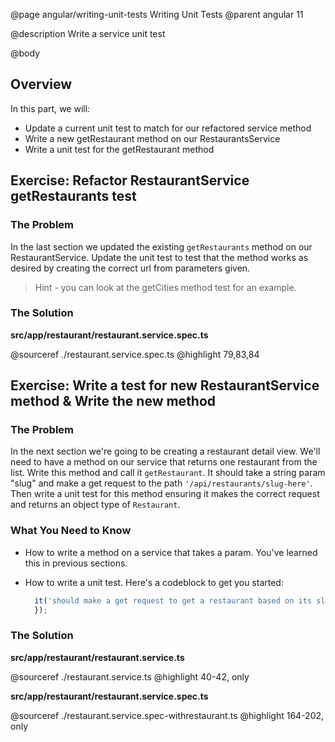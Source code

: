 @page angular/writing-unit-tests Writing Unit Tests
@parent angular 11

@description Write a service unit test

@body

## Overview

In this part, we will:

- Update a current unit test to match for our refactored service method
- Write a new getRestaurant method on our RestaurantsService
- Write a unit test for the getRestaurant method

## Exercise: Refactor RestaurantService getRestaurants test

### The Problem

In the last section we updated the existing `getRestaurants` method on our RestaurantService. Update the unit test to test that the method works as desired by creating the correct url from parameters given.

> Hint - you can look at the getCities method test for an example.

### The Solution

__src/app/restaurant/restaurant.service.spec.ts__

@sourceref ./restaurant.service.spec.ts
@highlight 79,83,84

## Exercise: Write a test for new RestaurantService method & Write the new method

### The Problem

In the next section we're going to be creating a restaurant detail view. We'll need to have a method on our service that returns one restaurant from the list. Write this method and call it `getRestaurant`. It should take a string param "slug" and make a get request to the path `'/api/restaurants/slug-here'`. Then write a unit test for this method ensuring it makes the correct request and returns an object type of `Restaurant`.

### What You Need to Know

- How to write a method on a service that takes a param. You've learned this in previous sections.
- How to write a unit test. Here's a codeblock to get you started:

  ```typescript
    it('should make a get request to get a restaurant based on its slug', () => {
    });
  ```

### The Solution

__src/app/restaurant/restaurant.service.ts__

@sourceref ./restaurant.service.ts
@highlight 40-42, only

__src/app/restaurant/restaurant.service.spec.ts__

@sourceref ./restaurant.service.spec-withrestaurant.ts
@highlight 164-202, only
